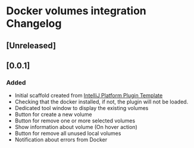 <!-- Keep a Changelog guide -> https://keepachangelog.com -->

# Docker volumes integration Changelog

## [Unreleased]

## [0.0.1]
### Added
- Initial scaffold created from [IntelliJ Platform Plugin Template](https://github.com/JetBrains/intellij-platform-plugin-template)
- Checking that the docker installed, if not, the plugin will not be loaded.
- Dedicated tool window to display the existing volumes 
- Button for create a new volume
- Button for remove one or more selected volumes
- Show information about volume (On hover action)
- Button for remove all unused local volumes 
- Notification about errors from Docker
